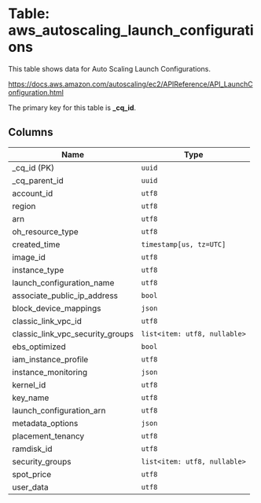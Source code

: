 # Table: aws_autoscaling_launch_configurations

This table shows data for Auto Scaling Launch Configurations.

https://docs.aws.amazon.com/autoscaling/ec2/APIReference/API_LaunchConfiguration.html

The primary key for this table is **_cq_id**.

## Columns

| Name          | Type          |
| ------------- | ------------- |
|_cq_id (PK)|`uuid`|
|_cq_parent_id|`uuid`|
|account_id|`utf8`|
|region|`utf8`|
|arn|`utf8`|
|oh_resource_type|`utf8`|
|created_time|`timestamp[us, tz=UTC]`|
|image_id|`utf8`|
|instance_type|`utf8`|
|launch_configuration_name|`utf8`|
|associate_public_ip_address|`bool`|
|block_device_mappings|`json`|
|classic_link_vpc_id|`utf8`|
|classic_link_vpc_security_groups|`list<item: utf8, nullable>`|
|ebs_optimized|`bool`|
|iam_instance_profile|`utf8`|
|instance_monitoring|`json`|
|kernel_id|`utf8`|
|key_name|`utf8`|
|launch_configuration_arn|`utf8`|
|metadata_options|`json`|
|placement_tenancy|`utf8`|
|ramdisk_id|`utf8`|
|security_groups|`list<item: utf8, nullable>`|
|spot_price|`utf8`|
|user_data|`utf8`|